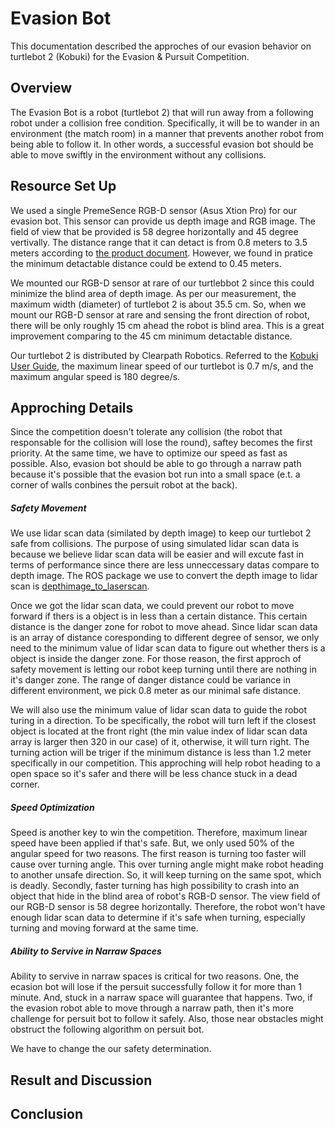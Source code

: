 # Evasion Bot
This documentation described the approches of our evasion behavior on turtlebot 2 (Kobuki) for the Evasion & Pursuit Competition.

## Overview
The Evasion Bot is a robot (turtlebot 2) that will run away from a following robot under a collision free condition. Specifically, it will be to wander in an environment (the match room) in a manner that prevents another robot from being able to follow it. In other words, a successful evasion bot should be able to move swiftly in the environment without any collisions. 


## Resource Set Up
We used a single PremeSence RGB-D sensor (Asus Xtion Pro) for our evasion bot. This sensor can provide us depth image and RGB image. The field of view that be provided is 58 degree horizontally and 45 degree vertivally. The distance range that it can detact is from 0.8 meters to 3.5 meters according to [the product document](https://www.asus.com/3D-Sensor/Xtion_PRO_LIVE/specifications/). However, we found in pratice the minimum detactable distance could be extend to 0.45 meters.

We mounted our RGB-D sensor at rare of our turtlebbot 2 since this could minimize the blind area of depth image. As per our measurement, the maximum width (diameter) of turtlebot 2 is about 35.5 cm. So, when we mount our RGB-D sensor at rare and sensing the front direction of robot, there will be only roughly 15 cm ahead the robot is blind area. This is a great improvement comparing to the 45 cm minimum detactable distance.

Our turtlebot 2 is distributed by Clearpath Robotics. Referred to the [Kobuki User Guide](https://www.google.ca/url?sa=t&rct=j&q=&esrc=s&source=web&cd=9&ved=0ahUKEwjvhqLH1v_RAhVOw2MKHYAFAY4QFghCMAg&url=https%3A%2F%2Fdocs.google.com%2Fdocument%2Fexport%3Fformat%3Dpdf%26id%3D15k7UBnYY_GPmKzQCjzRGCW-4dIP7zl_R_7tWPLM0zKI&usg=AFQjCNFo0O5d312q_k2JDorv5Q0cIMiZ7A&bvm=bv.146094739,d.cGc&cad=rja), the maximum linear speed of our turtlebot is 0.7 m/s, and the maximum angular speed is 180 degree/s.


## Approching Details
Since the competition doesn't tolerate any collision (the robot that responsable for the collision will lose the round), saftey becomes the first priority. At the same time, we have to optimize our speed as fast as possible. Also, evasion bot should be able to go through a narraw path because it's possible that the evasion bot run into a small space (e.t. a corner of walls conbines the persuit robot at the back). 

##### Safety Movement
We use lidar scan data (similated by depth image) to keep our turtlebot 2 safe from collisions. The purpose of using simulated lidar scan data is because we believe lidar scan data will be easier and will excute fast in terms of performance since there are less unneccessary datas compare to depth image. The ROS package we use to convert the depth image to lidar scan is [depthimage_to_laserscan](http://wiki.ros.org/depthimage_to_laserscan).

Once we got the lidar scan data, we could prevent our robot to move forward if thers is a object is in less than a certain distance. This certain distance is the danger zone for robot to move ahead. Since lidar scan data is an array of distance coresponding to different degree of sensor, we only need to the minimum value of lidar scan data to figure out whether thers is a object is inside the danger zone. For those reason, the first approch of safety movement is letting our robot keep turning until there are nothing in it's danger zone. The range of danger distance could be variance in different environment, we pick 0.8 meter as our minimal safe distance. 

We will also use the minimum value of lidar scan data to guide the robot turing in a direction. To be specifically, the robot will turn left if the closest object is located at the front right (the min value index of lidar scan data array is larger then 320 in our case) of it, otherwise, it will turn right. The turning action will be triger if the minimum distance is less than 1.2 meter specifically in our competition. This approching will help robot heading to a open space so it's safer and there will be less chance stuck in a dead corner.

##### Speed Optimization
Speed is another key to win the competition. Therefore, maximum linear speed have been applied if that's safe. But, we only used 50% of the angular speed for two reasons. The first reason is turning too faster will cause over turning angle. This over turning angle might make robot heading to another unsafe direction. So, it will keep turning on the same spot, which is deadly. Secondly, faster turning has high possibility to crash into an object that hide in the blind area of robot's RGB-D sensor. The view field of our RGB-D sensor is 58 degree horizontally. Therefore, the robot won't have enough lidar scan data to determine if it's safe when turning, especially turning and moving forward at the same time. 

##### Ability to Servive in Narraw Spaces
Ability to servive in narraw spaces is critical for two reasons. One, the ecasion bot will lose if the persuit successfully follow it for more than 1 minute. And, stuck in a narraw space will guarantee that happens. Two, if the evasion robot able to move through a narraw path, then it's more challenge for persuit bot to follow it safely. Also, those near obstacles might obstruct the following algorithm on persuit bot.

We have to change the our safety determination. 


## Result and Discussion


## Conclusion
